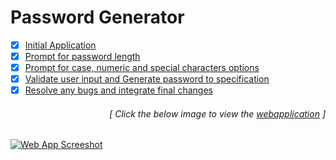 # Password Generator

- [x] [Initial Application](https://github.com/luc1dLife/PasswordGenerator/issues/1)
- [x] [Prompt for password length](https://github.com/luc1dLife/PasswordGenerator/issues/2)
- [x] [Prompt for case, numeric and special characters options](https://github.com/luc1dLife/PasswordGenerator/issues/3)
- [x] [Validate user input and Generate password to specification](https://github.com/luc1dLife/PasswordGenerator/issues/4)
- [x] [Resolve any bugs and integrate final changes](https://github.com/luc1dLife/PasswordGenerator/issues/5)
<h6><p align="right">[ Click the below image to view the <a href="https://luc1dlife.github.io/PasswordGenerator/">webapplication</a> ]</p></h6>
<a href="https://luc1dlife.github.io/PasswordGenerator/">
  <img src="https://raw.githubusercontent.com/luc1dLife/PasswordGenerator/master/assets/img/Preview.png" alt="Web App Screeshot">
</a>